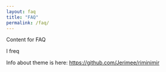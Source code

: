 ```yaml
---
layout: faq
title: "FAQ"
permalink: /faq/
---
```


Content for FAQ

I freq

Info about theme is here: https://github.com/Jerimee/riminimir